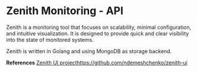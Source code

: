 Zenith Monitoring - API
==================

Zenith is a monitoring tool that focuses on scalability, minimal configuration, and intuitive visualization. 
It is designed to provide quick and clear visibility into the state of monitored systems.

Zenith is written in Golang and using MongoDB as storage backend.

**References**
[Zenith UI project](https://github.com/ndemeshchenko/zenith-ui)https://github.com/ndemeshchenko/zenith-ui 
